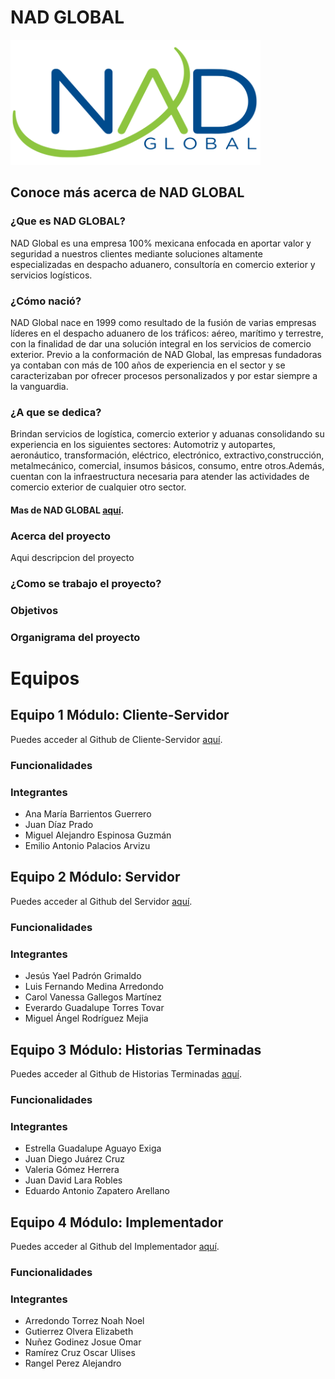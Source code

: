 # NAD GLOBAL
<img src="https://github.com/xRaiderKing/NAD-GLOBAL/blob/main/logonadglobal.png" alt="Logo de la empresa" width="400" height="200">

## Conoce más acerca de NAD GLOBAL
### ¿Que es NAD GLOBAL?
NAD Global es una empresa 100% mexicana enfocada en aportar valor y seguridad a nuestros clientes mediante soluciones altamente especializadas en despacho aduanero, consultoría en comercio exterior y servicios logísticos.
### ¿Cómo nació?
NAD Global nace en 1999 como resultado de la fusión de varias empresas líderes en el despacho aduanero de los tráficos: aéreo, marítimo y terrestre, con la finalidad de dar una solución integral en los servicios de comercio exterior.
Previo a la conformación de NAD Global, las empresas fundadoras ya contaban con más de 100 años de experiencia en el sector y se caracterizaban por ofrecer procesos personalizados y por estar siempre a la vanguardia.
### ¿A que se dedica?
Brindan servicios de logística, comercio exterior y aduanas consolidando su experiencia en los siguientes sectores:
Automotriz y autopartes, aeronáutico, transformación, eléctrico, electrónico, extractivo,construcción, metalmecánico, comercial, insumos básicos, consumo, entre otros.Además, cuentan con la infraestructura necesaria para atender las actividades de comercio exterior de cualquier otro sector.

#### Mas de NAD GLOBAL [aquí](https://www.nadglobal.com).

### Acerca del proyecto
Aqui descripcion del proyecto

### ¿Como se trabajo el proyecto?

### Objetivos

### Organigrama del proyecto
# Equipos
## Equipo 1 Módulo: Cliente-Servidor
Puedes acceder al Github de Cliente-Servidor [aquí](https://github.com/danonino25/Modulo-Cliente-Servidor).
### Funcionalidades

### Integrantes
* Ana María Barrientos Guerrero
* Juan Díaz Prado
* Miguel Alejandro Espinosa Guzmán
* Emilio Antonio Palacios Arvizu

## Equipo 2 Módulo: Servidor
Puedes acceder al Github del Servidor [aquí](https://github.com/zFerchou/Modulo-Servidor).
### Funcionalidades

### Integrantes
* Jesús Yael Padrón Grimaldo
* Luis Fernando Medina Arredondo
* Carol Vanessa Gallegos Martínez
* Everardo Guadalupe Torres Tovar
* Miguel Ángel Rodríguez Mejia

## Equipo 3 Módulo: Historias Terminadas
Puedes acceder al Github de Historias Terminadas [aquí](https://github.com/EstrellaAE/Modulo-Historias-Terminadas).
### Funcionalidades

### Integrantes
* Estrella Guadalupe Aguayo Exiga
* Juan Diego Juárez Cruz
* Valeria Gómez Herrera
* Juan David Lara Robles
* Eduardo Antonio Zapatero Arellano

## Equipo 4 Módulo: Implementador
Puedes acceder al Github del Implementador [aquí](https://github.com/elizabethgutierrez27/Modulo-Implementador.git).
### Funcionalidades

### Integrantes
* Arredondo Torrez Noah Noel
* Gutierrez Olvera Elizabeth
* Nuñez Godinez Josue Omar
* Ramírez Cruz Oscar Ulises
* Rangel Perez Alejandro

